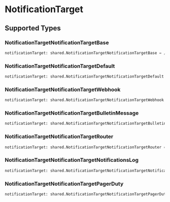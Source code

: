 # NotificationTarget


## Supported Types

### NotificationTargetNotificationTargetBase

```python
notificationTarget: shared.NotificationTargetNotificationTargetBase = /* values here */
```

### NotificationTargetNotificationTargetDefault

```python
notificationTarget: shared.NotificationTargetNotificationTargetDefault = /* values here */
```

### NotificationTargetNotificationTargetWebhook

```python
notificationTarget: shared.NotificationTargetNotificationTargetWebhook = /* values here */
```

### NotificationTargetNotificationTargetBulletinMessage

```python
notificationTarget: shared.NotificationTargetNotificationTargetBulletinMessage = /* values here */
```

### NotificationTargetNotificationTargetRouter

```python
notificationTarget: shared.NotificationTargetNotificationTargetRouter = /* values here */
```

### NotificationTargetNotificationTargetNotificationsLog

```python
notificationTarget: shared.NotificationTargetNotificationTargetNotificationsLog = /* values here */
```

### NotificationTargetNotificationTargetPagerDuty

```python
notificationTarget: shared.NotificationTargetNotificationTargetPagerDuty = /* values here */
```

